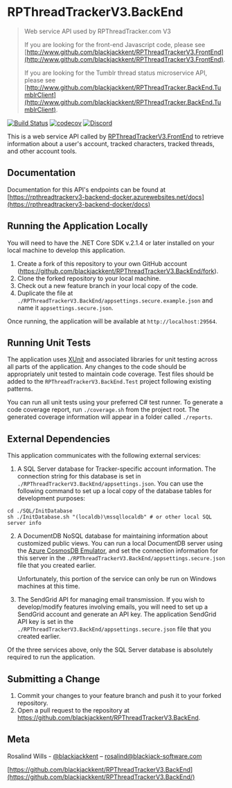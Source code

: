 # RPThreadTrackerV3.BackEnd
> Web service API used by RPThreadTracker.com V3
>
> If you are looking for the front-end Javascript code, please see [http://www.github.com/blackjackkent/RPThreadTrackerV3.FrontEnd](http://www.github.com/blackjackkent/RPThreadTrackerV3.FrontEnd).
>
> If you are looking for the Tumblr thread status microservice API, please see [http://www.github.com/blackjackkent/RPThreadTracker.BackEnd.TumblrClient](http://www.github.com/blackjackkent/RPThreadTracker.BackEnd.TumblrClient).

[![Build Status](https://travis-ci.org/blackjackkent/RPThreadTrackerV3.BackEnd.svg?branch=development)](https://travis-ci.org/blackjackkent/RPThreadTrackerV3.BackEnd)
[![codecov](https://codecov.io/gh/blackjackkent/RPThreadTrackerV3.BackEnd/branch/development/graph/badge.svg)](https://codecov.io/gh/blackjackkent/RPThreadTracker.BackEnd.TumblrClient)
[![Discord](https://img.shields.io/discord/375365160057176064?color=7389D8&label=Discord&logo=discord)](https://discord.gg/k4gDad5)


This is a web service API called by [RPThreadTrackerV3.FrontEnd](https://github.com/blackjackkent/RPThreadTrackerV3.FrontEnd) to retrieve information about a user's account, tracked characters, tracked threads, and other account tools.

## Documentation

Documentation for this API's endpoints can be found at [https://rpthreadtrackerv3-backend-docker.azurewebsites.net/docs](https://rpthreadtrackerv3-backend-docker/docs)

## Running the Application Locally

You will need to have the .NET Core SDK v.2.1.4 or later installed on your local machine to develop this application.

1. Create a fork of this repository to your own GitHub account (<https://github.com/blackjackkent/RPThreadTrackerV3.BackEnd/fork>).
2. Clone the forked repository to your local machine.
3. Check out a new feature branch in your local copy of the code.
4. Duplicate the file at `./RPThreadTrackerV3.BackEnd/appsettings.secure.example.json` and name it `appsettings.secure.json`.

Once running, the application will be available at `http://localhost:29564`.

## Running Unit Tests

The application uses [XUnit](https://xunit.github.io/) and associated libraries for unit testing across all parts of the application. Any changes to the code should be appropriately unit tested to maintain code coverage. Test files should be added to the `RPThreadTrackerV3.BackEnd.Test` project following existing patterns.

You can run all unit tests using your preferred C# test runner. To generate a code coverage report, run `./coverage.sh` from the project root. The generated coverage information will appear in a folder called `./reports`.

## External Dependencies

This application communicates with the following external services:


1. A SQL Server database for Tracker-specific account information. The connection string for this database is set in `./RPThreadTrackerV3.BackEnd/appsettings.json`. You can use the following command to set up a local copy of the database tables for development purposes:

```
cd ./SQL/InitDatabase
sh ./InitDatabase.sh "(localdb)\mssqllocaldb" # or other local SQL server info
```
2. A DocumentDB NoSQL database for maintaining information about customized public views. You can run a local DocumentDB server using the [Azure CosmosDB Emulator](https://docs.microsoft.com/en-us/azure/cosmos-db/local-emulator), and set the connection information for this server in the `./RPThreadTrackerV3.BackEnd/appsettings.secure.json` file that you created earlier.

	Unfortunately, this portion of the service can only be run on Windows machines at this time.
3. The SendGrid API for managing email transmission. If you wish to develop/modify features involving emails, you will need to set up a SendGrid account and generate an API key. The application SendGrid API key is set in the `./RPThreadTrackerV3.BackEnd/appsettings.secure.json` file that you created earlier.

Of the three services above, only the SQL Server database is absolutely required to run the application.

## Submitting a Change

1. Commit your changes to your feature branch and push it to your forked repository.
2. Open a pull request to the repository at https://github.com/blackjackkent/RPThreadTrackerV3.BackEnd.


## Meta

Rosalind Wills - [@blackjackkent](https://twitter.com/blackjackkent) – rosalind@blackjack-software.com

[https://github.com/blackjackkent/RPThreadTrackerV3.BackEnd](https://github.com/blackjackkent/RPThreadTrackerV3.BackEnd/)
